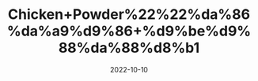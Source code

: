 ---
title: 'Chicken+Powder%22%22%da%86%da%a9%d9%86+%d9%be%d9%88%da%88%d8%b1'
date: '2022-10-10' 
metatag: '' 
inventory: '0' 
draft: false 
# meta description 
shortDescripton: 'It+helps+sooth+the+body+with+heat%2c+hydration%2c+and+nutrients.+Chicken+broth+is+rich+with+vitamins+and+minerals%2c+which+are+useful+against+common+ailments+like+the+common+cold%2c+the+flu%2c+and+food+poisoning.%ef%bf%bd'
description: 'Powder+Form'
longdescription: ''
featured: True
# product Price
price: '50.0'
# Product Short Description
shortDescription: 'It+helps+sooth+the+body+with+heat%2c+hydration%2c+and+nutrients.+Chicken+broth+is+rich+with+vitamins+and+minerals%2c+which+are+useful+against+common+ailments+like+the+common+cold%2c+the+flu%2c+and+food+poisoning.%ef%bf%bd'
productID: '06FD5C3D-5A24-ED11-9968-005056B3A416'
type: 'products'
category: 'Powder+Form' 
thumnailproduct: 'https://eraconnect.blob.core.windows.net/product-images/aminsaddiquidawakhana/06FD5C3D-5A24-ED11-9968-005056B3A416.webp' 
images:
  - image: 'https://eraconnect.blob.core.windows.net/product-images/aminsaddiquidawakhana/06FD5C3D-5A24-ED11-9968-005056B3A416.webp'  
Variants:
---